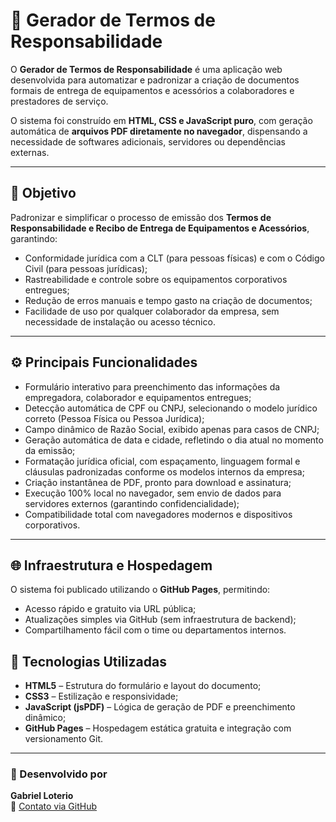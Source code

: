 # 🧾 Gerador de Termos de Responsabilidade

O **Gerador de Termos de Responsabilidade** é uma aplicação web desenvolvida para automatizar e padronizar a criação de documentos formais de entrega de equipamentos e acessórios a colaboradores e prestadores de serviço.

O sistema foi construído em **HTML, CSS e JavaScript puro**, com geração automática de **arquivos PDF diretamente no navegador**, dispensando a necessidade de softwares adicionais, servidores ou dependências externas.

---

## 🎯 Objetivo

Padronizar e simplificar o processo de emissão dos **Termos de Responsabilidade e Recibo de Entrega de Equipamentos e Acessórios**, garantindo:

- Conformidade jurídica com a CLT (para pessoas físicas) e com o Código Civil (para pessoas jurídicas);
- Rastreabilidade e controle sobre os equipamentos corporativos entregues;
- Redução de erros manuais e tempo gasto na criação de documentos;
- Facilidade de uso por qualquer colaborador da empresa, sem necessidade de instalação ou acesso técnico.

---

## ⚙️ Principais Funcionalidades

- Formulário interativo para preenchimento das informações da empregadora, colaborador e equipamentos entregues;
- Detecção automática de CPF ou CNPJ, selecionando o modelo jurídico correto (Pessoa Física ou Pessoa Jurídica);
- Campo dinâmico de Razão Social, exibido apenas para casos de CNPJ;
- Geração automática de data e cidade, refletindo o dia atual no momento da emissão;
- Formatação jurídica oficial, com espaçamento, linguagem formal e cláusulas padronizadas conforme os modelos internos da empresa;
- Criação instantânea de PDF, pronto para download e assinatura;
- Execução 100% local no navegador, sem envio de dados para servidores externos (garantindo confidencialidade);
- Compatibilidade total com navegadores modernos e dispositivos corporativos.

---

## 🌐 Infraestrutura e Hospedagem

O sistema foi publicado utilizando o **GitHub Pages**, permitindo:

- Acesso rápido e gratuito via URL pública;
- Atualizações simples via GitHub (sem infraestrutura de backend);
- Compartilhamento fácil com o time ou departamentos internos.

## 🧩 Tecnologias Utilizadas

- **HTML5** – Estrutura do formulário e layout do documento;  
- **CSS3** – Estilização e responsividade;  
- **JavaScript (jsPDF)** – Lógica de geração de PDF e preenchimento dinâmico;  
- **GitHub Pages** – Hospedagem estática gratuita e integração com versionamento Git.

---

### 💼 Desenvolvido por
**Gabriel Loterio**  
📧 [Contato via GitHub](https://github.com/GaLoterio)
